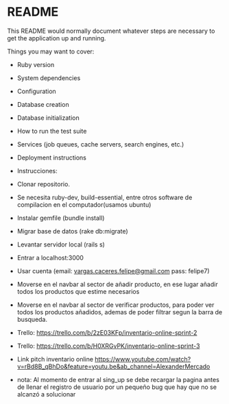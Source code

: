 # README

This README would normally document whatever steps are necessary to get the
application up and running.

Things you may want to cover:

* Ruby version

* System dependencies

* Configuration

* Database creation

* Database initialization

* How to run the test suite

* Services (job queues, cache servers, search engines, etc.)

* Deployment instructions

* Instrucciones:
* Clonar repositorio.
* Se necesita ruby-dev, build-essential, entre otros software de compilacion en el computador(usamos ubuntu)
* Instalar gemfile (bundle install)
* Migrar base de datos (rake db:migrate)
* Levantar servidor local (rails s)
* Entrar a localhost:3000
* Usar cuenta (email: vargas.caceres.felipe@gmail.com pass: felipe7)
* Moverse en el navbar al sector de añadir producto, en ese lugar añadir todos los productos que estime necesarios
* Moverse en el navbar al sector de verificar productos, para poder ver todos los productos añadidos, ademas de poder filtrar segun la barra de busqueda.
* Trello: https://trello.com/b/2zE03KFp/inventario-online-sprint-2
* Trello: https://trello.com/b/H0XRGvPK/inventario-online-sprint-3
* Link pitch inventario online https://www.youtube.com/watch?v=rBd8B_qBhDo&feature=youtu.be&ab_channel=AlexanderMercado
* nota: Al momento de entrar al sing_up se debe recargar la pagina antes de llenar el registro de usuario por un pequeño bug que hay que no se alcanzó a solucionar
